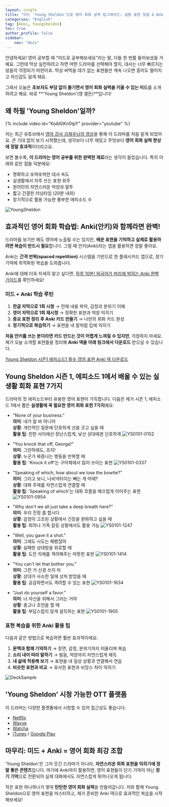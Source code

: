 ```yaml
---
layout: single
title: "미드 'Young Sheldon'으로 영어 회화 실력 업그레이드: 실용 표현 모음 & Anki 활용법"
categories: "English"
tag: [Anki, YoungSheldon]
toc: true
author_profile: false
sidebar:
    nav: "docs"
---
```

안녕하세요! 영어 공부할 때 "미드로 공부해보세요"라는 말, 다들 한 번쯤 들어보셨을 거예요. 그런데 막상 실천하려고 하면 어떤 드라마를 선택해야 할지, 대사는 너무 빠르지는 않을지 걱정되기 마련이죠. 막상 써먹을 데가 없는 표현들만 계속 나오면 흥미도 떨어지고 자신감도 잃게 돼요.

그래서 오늘은 **초보자도 부담 없이 즐기면서 영어 회화 실력을 키울 수 있는 미드**를 소개하려고 해요. 바로 **'Young Sheldon'(영 셸든)**입니다!

## 왜 하필 'Young Sheldon'일까?

{% include video id="KoAlGKn0tpY" provider="youtube" %}

저는 최근 유튜브에서 [영어 강사 김재우님의 영상](https://youtu.be/KoAlGKn0tpY)을 통해 이 드라마를 처음 알게 되었어요. 큰 기대 없이 보기 시작했는데, 생각보다 너무 재밌고 무엇보다 **영어 회화 실력 향상에 정말 효과적**이더라고요.

보면 볼수록, **이 드라마는 영어 공부를 위한 완벽한 재료**라는 생각이 들었습니다. 특히 아래와 같은 점들 덕분에요:

- 명확하고 또박또박한 대사 속도
- 실생활에서 자주 쓰는 표현 위주
- 원어민의 자연스러운 억양과 말투
- 짧고 간결한 러닝타임 (20분 내외)
- 장기적으로 활용 가능한 풍부한 에피소드 수

![YoungSheldon](/assets/post-images/2025-04-16-YS0101/YoungSheldon.png)

## 효과적인 영어 회화 학습법: Anki(안키)와 함께라면 완벽!

드라마를 보기만 해도 영어에 노출될 수는 있지만, **배운 표현을 기억하고 실제로 활용하려면 복습이 반드시 필요**합니다. 그럴 때 안키(Anki)라는 앱을 활용하면 정말 좋아요.

Anki는 **간격 반복(spaced repetition)** 시스템을 기반으로 한 플래시카드 앱으로, 장기 기억에 최적화된 복습을 도와줍니다.

Anki에 대해 더욱 자세히 알고 싶다면, [하루 10분! 외국어가 머리에 박히는 Anki 완벽 가이드](https://seuliic.github.io/english/AnkiGuide/)를 확인하세요! 

### 미드 + Anki 학습 루틴

1. **한글 자막으로 1회 시청** → 전체 내용 파악, 감정과 분위기 이해
2. **영어 자막으로 1회 재시청** → 정확한 표현과 억양 익히기
3. **중요 표현 정리 후 Anki 카드 만들기** → 나만의 회화 카드 완성
4. **정기적으로 복습하기** → 표현을 내 말처럼 입에 익히기

**처음 안키를 쓰는 분이라면 카드 만드는 것이 어렵게 느껴질 수 있지만**, 걱정하지 마세요. 제가 오늘 소개할 표현들을 정리해 **Anki 덱을 아래 링크에서 다운로드** 받으실 수 있습니다.

[Young Sheldon 시즌1 에피소드1 필수 영어 표현 Anki 덱 다운로드](/assets/anki-deck/YoungSheldon-S1E1.apkg)

## Young Sheldon 시즌 1, 에피소드 1에서 배울 수 있는 실생활 회화 표현 7가지

드라마의 첫 에피소드부터 유용한 영어 표현이 가득합니다. 다음은 제가 시즌 1, 에피소드 1에서 뽑은 **실생활에 꼭 필요한 영어 회화 표현 7가지**예요:

- "None of your business."  
    **의미**: 네가 알 바 아니야  
    **상황**: 개인적인 질문에 단호하게 선을 긋고 싶을 때  
    **활용 팁**: 친한 사이에선 장난스럽게, 낯선 상대에겐 단호하게
	![YS0101-0152](/assets/post-images/2025-04-16-YS0101/YS0101-0152.png)

- "You knock that off, George!"  
    **의미**: 그만하래도, 조지!  
    **상황**: 누군가 짜증나는 행동을 반복할 때  
    **활용 팁**: 'Knock it off'는 구어체에서 많이 쓰이는 표현
    ![YS0101-0337](/assets/post-images/2025-04-16-YS0101/YS0101-0337.png)

- "Speaking of which, how about we lose the bowtie?"  
    **의미**: 그러고 보니, 나비넥타이는 빼는 게 어때?  
    **상황**: 대화 주제를 자연스럽게 연결할 때  
    **활용 팁**: 'Speaking of which'는 대화 흐름을 매끄럽게 이어주는 표현
    ![YS0101-0954](/assets/post-images/2025-04-16-YS0101/YS0101-0954.png)

- "Why don't we all just take a deep breath here?"  
    **의미**: 우리 진정 좀 합시다  
    **상황**: 감정이 고조된 상황에서 긴장을 완화하고 싶을 때  
    **활용 팁**: 회의나 가족 갈등 상황에서도 활용 가능
    ![YS0101-1247](/assets/post-images/2025-04-16-YS0101/YS0101-1247.png)

- "Well, you gave it a shot."  
    **의미**: 그래도 시도는 해봤잖아  
    **상황**: 실패한 상대방을 위로할 때  
    **활용 팁**: 도전 자체를 격려해주는 따뜻한 표현
    ![YS0101-1414](/assets/post-images/2025-04-16-YS0101/YS0101-1414.png)

- "You can't let that bother you."  
    **의미**: 그런 거 신경 쓰지 마  
    **상황**: 상대가 사소한 일에 상처 받았을 때  
    **활용 팁**: 공감하면서도 격려할 수 있는 표현
    ![YS0101-1634](/assets/post-images/2025-04-16-YS0101/YS0101-1634.png)

- "Just do yourself a favor."  
    **의미**: 너 자신을 위해서 그러는 거야  
    **상황**: 충고나 조언을 할 때  
    **활용 팁**: 부담스럽지 않게 설득하는 표현
    ![YS0101-1905](/assets/post-images/2025-04-16-YS0101/YS0101-1905.png)

### 표현 복습을 위한 Anki 활용 팁

다음과 같은 방법으로 복습하면 훨씬 효과적이에요:

1. **문맥과 함께 기억하기** → 장면, 감정, 분위기까지 떠올리며 복습
2. **소리 내어 따라 말하기** → 발음, 억양까지 자연스럽게 체득
3. **내 삶에 적용해 보기** → 표현을 내 일상 상황과 연결해서 연습
4. **비슷한 표현과 비교** → 유사한 표현과 뉘앙스 차이 익히기

![DeckSample](/assets/post-images/2025-04-16-YS0101/DeckSample.png)

## 'Young Sheldon' 시청 가능한 OTT 플랫폼

이 드라마는 다양한 플랫폼에서 시청할 수 있어 접근성도 좋습니다:

- [Netflix](https://www.netflix.com)
- [Wavve](https://www.wavve.com)
- [Watcha](https://watcha.com)
- [iTunes](https://www.apple.com/itunes) / [Google Play](https://play.google.com/store/apps)

## 마무리: 미드 + Anki = 영어 회화 최강 조합

'Young Sheldon'은 그저 웃긴 드라마가 아니라, **자연스러운 회화 표현을 익히기에 정말 좋은 콘텐츠**입니다. 여기에 Anki까지 활용하면, 영어 표현들이 단기 기억이 아닌 **장기 기억**으로 전환되어 실제 대화에서도 자연스럽게 튀어나오게 됩니다.

작은 표현 하나하나가 쌓여 **탄탄한 영어 회화 실력**을 만들어갑니다. 저와 함께 Young Sheldon으로 영어 표현을 마스터하고, 제가 준비한 Anki 덱으로 효과적인 복습을 시작해보세요!